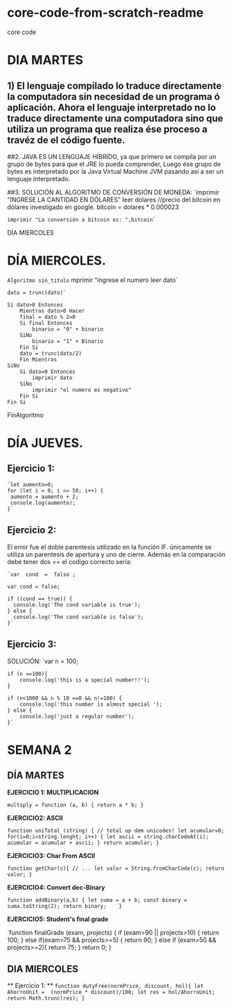 # core-code-from-scratch-readme
core code

# DIA MARTES

## 1) El lenguaje compilado  lo traduce directamente la computadora  sin necesidad de un programa ó aplicación. Ahora el lenguaje interpretado no lo traduce directamente una computadora sino que  utiliza un programa que realiza ése proceso a travéz de el código fuente.

##2.  JAVA ES UN LENGUAJE HÍBRIDO, ya que primero se compila por un grupo de bytes para que el JRE lo pueda comprender, Luego ése grupo de bytes es interpretado por la Java Virtual Machine JVM  pasando así  a ser un lenguaje interpretado.


##3. SOLUCIÓN AL ALGORITMO DE CONVERSIÓN DE MONEDA:
`imprimir "INGRESE LA CANTIDAD EN DÓLARES"
	leer dolares
	//precio del bitcoin en dólares investigado en google.
	bitcoin = dolares * 0.000023
	
	imprimir "La conversión a bitcoin es: ",bitcoin`
   DÍA MIERCOLES
   # DÍA MIERCOLES.
  `Algoritmo sin_titulo`
	mprimir "ingrese el numero
	leer dato`
	
	dato = trunc(dato)`
	
	Si dato>0 Entonces
		Mientras dato>0 Hacer
		final = dato % 2=0
		Si final Entonces
			binario = "0" + binario
		SiNo
			binario = "1" + Binario
		Fin Si
		dato = trunc(dato/2)
		Fin Mientras
	SiNo
		Si dato=0 Entonces
			imprimir dato
		SiNo
			imprimir "el numero es negativo"
		Fin Si
	Fin Si
	
FinAlgoritmo


# DÍA JUEVES.

## Ejercicio 1:

	`let aumento=0;
	for (let i = 0; i <= 50; i++) {
 	 aumento = aumento + 2;
 	 console.log(aumento);
	}`

## Ejercicio 2:

El error fue el doble parentesis utilizado en la función IF.
únicamente se utiliza un parentesis de apertura y uno de cierre. Además
en la comparación debe tener dos ==
el codigo correcto sería:

	`var  cond  =  falso ;

	var cond = false;

	if ((cond == true)) {
	  console.log('The cond variable is true');
	} else {
	  console.log('The cond variable is false');
	}`

## Ejercicio 3:

SOLUCIÓN:
	`var n = 100;

	if (n ==100){
	    console.log('this is a special number!!');
	}

	if (n<1000 && n % 10 ==0 && n!=100) {
	    console.log('this number is almost special ');
	} else {
	    console.log('just a regular number');
	}`

# SEMANA 2 

## DÍA MARTES

**EJERCICIO 1: MULTIPLICACION**

`multiply = function (a, b) {
  return a * b;
}`

**EJERCICIO2:  ASCII**

`function uniTotal (string) {
// total up dem unicodes!
  let acumular=0;
  for(i=0;i<string.lenght; i++) {
    let ascii = string.charCodeAt(i);
    acumular = acumular + ascii;
  }
  return acumular;
}`

**EJERCICIO3: Char From   ASCII**

`function getChar(c){
  // ...
  let valor = String.fromCharCode(c);
  return valor;
}`

**EJERCICIO4: Convert dec-Binary**

`function addBinary(a,b) {
  let suma = a + b;
  const binary = suma.toString(2);
  return binary;   
}`

**EJERCICIO5: Student's final grade**

`function finalGrade (exam, projects) {
  if (exam>90 || projects>10) {
    return 100;
  } else if(exam>75 && projects>=5) {
    return 90;
  } else if (exam>50 && projects>=2){
    return 75;
  }
  return 0;
}


## DIA MIERCOLES

** Ejercicio 1: **
`function dutyFree(normPrice, discount, hol){
  let AhorroUnit =  (normPrice * discount)/100;
  let res = hol/AhorroUnit;
  return Math.trunc(res);
}`

